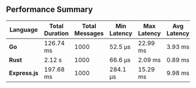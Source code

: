 
## Performance Summary

| Language       | Total Duration | Total Messages | Min Latency | Max Latency | Avg Latency   |
|----------------|----------------|----------------|-------------|-------------|---------------|
| **Go**         | 126.74 ms      | 1000           | 52.5 µs     | 22.99 ms    | 3.93 ms       |
| **Rust**       | 2.12 s         | 1000           | 66.6 µs     | 2.09 ms     | 0.89 ms       |
| **Express.js** | 197.68 ms      | 1000           | 284.1 µs    | 15.29 ms    | 9.98 ms       |

